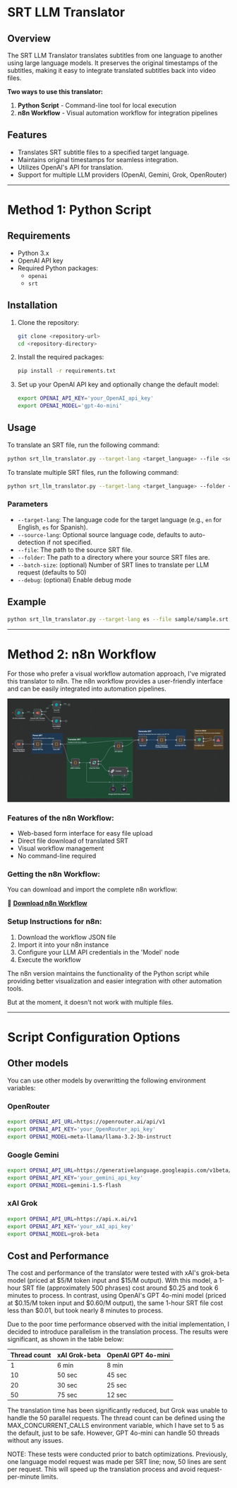 # SRT LLM Translator

## Overview
The SRT LLM Translator translates subtitles from one language to another using large language models. It preserves the original timestamps of the subtitles, making it easy to integrate translated subtitles back into video files.

**Two ways to use this translator:**
1. **Python Script** - Command-line tool for local execution
2. **n8n Workflow** - Visual automation workflow for integration pipelines

## Features
- Translates SRT subtitle files to a specified target language.
- Maintains original timestamps for seamless integration.
- Utilizes OpenAI's API for translation.
- Support for multiple LLM providers (OpenAI, Gemini, Grok, OpenRouter)

---

# Method 1: Python Script

## Requirements
- Python 3.x
- OpenAI API key
- Required Python packages:
  - `openai`
  - `srt`

## Installation
1. Clone the repository:
    ```bash
    git clone <repository-url>
    cd <repository-directory>
    ```

2. Install the required packages:
    ```bash
    pip install -r requirements.txt
    ```

3. Set up your OpenAI API key and optionally change the default model:
    ```bash
    export OPENAI_API_KEY='your_OpenAI_api_key'
    export OPENAI_MODEL='gpt-4o-mini'
    ```

## Usage
To translate an SRT file, run the following command:

``` bash
python srt_llm_translator.py --target-lang <target_language> --file <source_file.srt>
```

To translate multiple SRT files, run the following command:

``` bash
python srt_llm_translator.py --target-lang <target_language> --folder <path/to/dir>
```

### Parameters
- `--target-lang`: The language code for the target language (e.g., `en` for English, `es` for Spanish).
- `--source-lang`: Optional source language code, defaults to auto-detection if not specified.
- `--file`: The path to the source SRT file.
- `--folder`: The path to a directory where your source SRT files are.
- `--batch-size`: (optional) Number of SRT lines to translate per LLM request (defaults to 50)
- `--debug`: (optional) Enable debug mode

## Example

``` bash
python srt_llm_translator.py --target-lang es --file sample/sample.srt
```

---

# Method 2: n8n Workflow

For those who prefer a visual workflow automation approach, I've migrated this translator to n8n. The n8n workflow provides a user-friendly interface and can be easily integrated into automation pipelines.

![n8n SRT Translator Workflow](./n8n/n8n_workflow.png)

### Features of the n8n Workflow:
- Web-based form interface for easy file upload
- Direct file download of translated SRT
- Visual workflow management
- No command-line required

### Getting the n8n Workflow:
You can download and import the complete n8n workflow:

📁 **[Download n8n Workflow](./n8n/n8n_workflow.json)**

### Setup Instructions for n8n:
1. Download the workflow JSON file
2. Import it into your n8n instance
3. Configure your LLM API credentials in the 'Model' node
4. Execute the workflow

The n8n version maintains the functionality of the Python script while providing better visualization and easier integration with other automation tools.

But at the moment, it doesn't not work with multiple files.

---

# Script Configuration Options

## Other models

You can use other models by overwritting the following environment variables:

### OpenRouter

``` bash
export OPENAI_API_URL=https://openrouter.ai/api/v1
export OPENAI_API_KEY='your_OpenRouter_api_key'
export OPENAI_MODEL=meta-llama/llama-3.2-3b-instruct
```

### Google Gemini

```bash
export OPENAI_API_URL=https://generativelanguage.googleapis.com/v1beta/openai
export OPENAI_API_KEY='your_gemini_api_key'
export OPENAI_MODEL=gemini-1.5-flash
```

### xAI Grok

```bash
export OPENAI_API_URL=https://api.x.ai/v1
export OPENAI_API_KEY='your_xAI_api_key'
export OPENAI_MODEL=grok-beta
```

## Cost and Performance

The cost and performance of the translator were tested with xAI's grok-beta model (priced at $5/M token input and $15/M output). With this model, a 1-hour SRT file (approximately 500 phrases) cost around $0.25 and took 6 minutes to process. In contrast, using OpenAI's GPT 4o-mini model (priced at $0.15/M token input and $0.60/M output), the same 1-hour SRT file cost less than $0.01, but took nearly 8 minutes to process.

Due to the poor time performance observed with the initial implementation, I decided to introduce parallelism in the translation process. The results were significant, as shown in the table below:

| Thread count | xAI Grok-beta | OpenAI GPT 4o-mini |
| ------------ | ------------- | ------------------ |
| 1            | 6 min         | 8 min              |
| 10           | 50 sec        | 45 sec             |
| 20           | 30 sec        | 25 sec             |
| 50           | 75 sec        | 12 sec             |

The translation time has been significantly reduced, but Grok was unable to handle the 50 parallel requests. The thread count can be defined using the MAX_CONCURRENT_CALLS environment variable, which I have set to 5 as the default, just to be safe. However, GPT 4o-mini can handle 50 threads without any issues.

NOTE: These tests were conducted prior to batch optimizations. Previously, one language model request was made per SRT line; now, 50 lines are sent per request. This will speed up the translation process and avoid request-per-minute limits.
